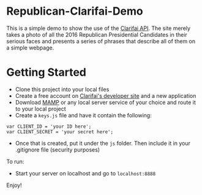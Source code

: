 # Republican-Clarifai-Demo

This is a simple demo to show the use of the [Clarifai API](developer.clarifai.com). The site merely takes a photo of all the 2016 Republican Presidential Candidates in their serious faces and presents a series of phrases that describe all of them on a simple webpage.

# Getting Started

- Clone this project into your local files
- Create a free account on [Clarifai's developer site](developer.clarifai.com) and a new application
- Download [MAMP](https://www.mamp.info/en/downloads/) or any local server service of your choice and route it to your local project
- Create a `keys.js` file and have it contain the following:

```
var CLIENT_ID = 'your ID here';
var CLIENT_SECRET = 'your secret here';

```

- Once that is created, put it under the `js` folder. Then include it in your .gitignore file (security purposes)

To run:
 - Start your server on localhost and go to `localhost:8888`

Enjoy!
